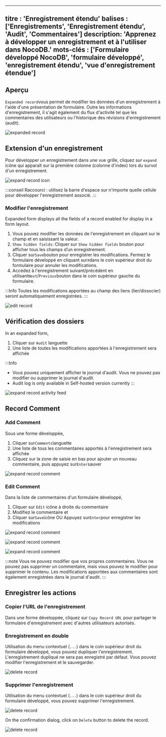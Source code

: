 ***

titre : 'Enregistrement étendu'
balises : \['Enregistrements', 'Enregistrement étendu', 'Audit', 'Commentaires']
description: 'Apprenez à développer un enregistrement et à l'utiliser dans NocoDB.'
mots-clés : \['Formulaire développé NocoDB', 'formulaire développé', 'enregistrement étendu', 'vue d'enregistrement étendue']
-----------------------------------------------------------------------------------------------------------------------------

## Aperçu

`Expanded record`vous permet de modifier les données d'un enregistrement à l'aide d'une présentation de formulaire. Outre les informations d'enregistrement, il s'agit également du flux d'activité tel que les commentaires des utilisateurs ou l'historique des révisions d'enregistrement (audit).

![expanded record](/img/v2/records/expand-record.png)

## Extension d'un enregistrement

Pour développer un enregistrement dans une vue grille, cliquez sur `expand` icône qui apparaît sur la première colonne (colonne d'index) lors du survol d'un enregistrement.

![expand record icon](/img/v2/records/expand-record-from-grid.png)

:::conseil
Raccourci : utilisez la barre d'espace sur n'importe quelle cellule pour développer l'enregistrement associé.
:::

### Modifier l'enregistrement

Expanded form displays all the fields of a record enabled for display in a form layout.

1. Vous pouvez modifier les données de l'enregistrement en cliquant sur le champ et en saisissant la valeur.
2. `Show hidden fields`: Cliquer sur `Show hidden fields` bouton pour afficher tous les champs d’un enregistrement.
3. Cliquer sur`Save`bouton pour enregistrer les modifications. Fermez le formulaire développé en cliquant sur`X`dans le coin supérieur droit du formulaire pour annuler les modifications.
4. Accédez à l'enregistrement suivant/précédent en utilisant`Next`/`Previous`bouton dans le coin supérieur gauche du formulaire.

:::Info
Toutes les modifications apportées au champ des liens (lier/dissocier) seront automatiquement enregistrées.
:::

![edit record](/img/v2/records/expand-record-edit-detailed.png)

## Vérification des dossiers

In an expanded form,

1. Cliquer sur `Audit` languette
2. Une liste de toutes les modifications apportées à l'enregistrement sera affichée

:::Info

* Vous pouvez uniquement afficher le journal d'audit. Vous ne pouvez pas modifier ou supprimer le journal d'audit.
* Audit log is only available in Self-hosted version currently
  :::

![expand record activity feed](/img/v2/records/expand-record-audits.png)

## Record Comment

### Add Comment

Sous une forme développée,

1. Cliquer sur`Comments`languette
2. Une liste de tous les commentaires apportés à l'enregistrement sera affichée
3. Cliquez sur la zone de saisie en bas pour ajouter un nouveau commentaire, puis appuyez sur`Enter`sauver

![expand record comment](/img/v2/records/expand-record-comments.png)

### Edit Comment

Dans la liste de commentaires d'un formulaire développé,

1. Cliquer sur `Edit` icône à droite du commentaire
2. Modifiez le commentaire et
3. Cliquer sur`Save`icône OU Appuyez sur`Enter`pour enregistrer les modifications

![expand record comment](/img/v2/records/expand-record-comments-edit-1.png)

![expand record comment](/img/v2/records/expand-record-comments-edit-2.png)

![expand record comment](/img/v2/records/expand-record-comments-edit-3.png)

:::note
Vous ne pouvez modifier que vos propres commentaires. Vous ne pouvez pas supprimer un commentaire, mais vous pouvez le modifier pour supprimer le contenu.
Les modifications apportées aux commentaires sont également enregistrées dans le journal d'audit.
:::

## Enregistrer les actions

### Copier l'URL de l'enregistrement

Dans une forme développée, cliquez sur `Copy Record URL` pour partager le formulaire d'enregistrement avec d'autres utilisateurs autorisés.

### Enregistrement en double

Utilisation du menu contextuel (`...`) dans le coin supérieur droit du formulaire développé, vous pouvez dupliquer l'enregistrement. L'enregistrement dupliqué ne sera pas enregistré par défaut. Vous pouvez modifier l'enregistrement et le sauvegarder.

![delete record](/img/v2/records/expand-record-context-menu-2.png)

### Supprimer l'enregistrement

Utilisation du menu contextuel (`...`) dans le coin supérieur droit du formulaire développé, vous pouvez supprimer l'enregistrement.

![delete record](/img/v2/records/expand-record-context-menu-2.png)

On the confirmation dialog, click on `Delete` button to delete the record.

![delete record](/img/v2/records/expand-record-delete-confirmation.png)
